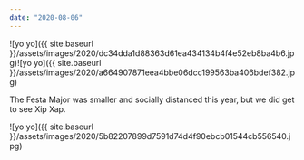 ```yaml
---
date: "2020-08-06"
---
```


![yo yo]({{ site.baseurl }}/assets/images/2020/dc34dda1d88363d61ea434134b4f4e52eb8ba4b6.jpg)![yo yo]({{ site.baseurl }}/assets/images/2020/a664907871eea4bbe06dcc199563ba406bdef382.jpg)

The Festa Major was smaller and socially distanced this year, but we did get to see Xip Xap.

![yo yo]({{ site.baseurl }}/assets/images/2020/5b82207899d7591d74d4f90ebcb01544cb556540.jpg)
